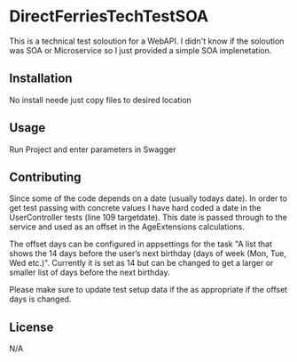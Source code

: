 # DirectFerriesTechTestSOA

This is a technical test soloution for a WebAPI. I didn't know if the soloution was SOA or Microservice so I just provided a simple SOA implenetation.

## Installation

No install neede just copy files to desired location

## Usage

Run Project and enter parameters in Swagger 

## Contributing

Since some of the code depends on a date (usually todays date). In order to get test passing with concrete values I have hard coded a date in the UserController 
tests (line 109 targetdate). This date is passed through to the service and used as an offset in the AgeExtensions calculations.

The offset days can be configured in appsettings for the task "A list that shows the 14 days before the user’s next birthday (days of week (Mon, Tue, Wed etc.)".
Currently it is set as 14 but can be changed to get a larger or smaller list of days before the next birthday.

Please make sure to update test setup data if the as appropriate if the offset days is changed.

## License

N/A
